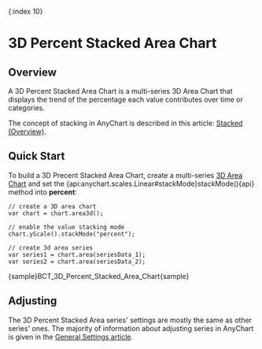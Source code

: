 {:index 10}
# 3D Percent Stacked Area Chart

## Overview

A 3D Percent Stacked Area Chart is a multi-series 3D Area Chart that displays the trend of the percentage each value contributes over time or categories.

The concept of stacking in AnyChart is described in this article: [Stacked (Overview)](../Overview).

## Quick Start

To build a 3D Precent Stacked Area Chart, create a multi-series [3D Area Chart](../../3D/Overview#area) and set the {api:anychart.scales.Linear#stackMode}stackMode(){api} method into **percent**:

```
// create a 3D area chart
var chart = chart.area3d();

// enable the value stacking mode
chart.yScale().stackMode("percent");

// create 3d area series
var series1 = chart.area(seriesData_1);
var series2 = chart.area(seriesData_2);
```

{sample}BCT\_3D\_Percent\_Stacked\_Area\_Chart{sample}

## Adjusting

The 3D Percent Stacked Area series' settings are mostly the same as other series' ones. The majority of information about adjusting series in AnyChart is given in the [General Settings article](../../General_Settings).